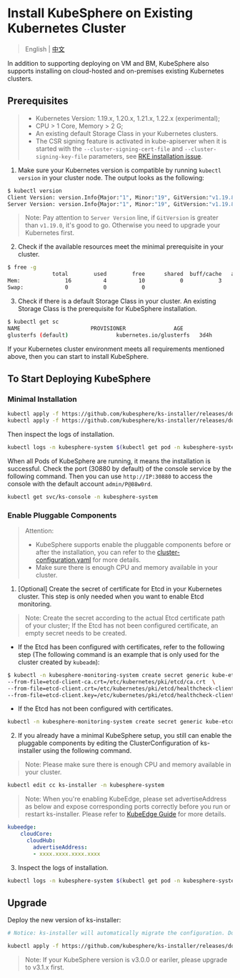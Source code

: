 # Install KubeSphere on Existing Kubernetes Cluster

> English | [中文](README_zh.md)

In addition to supporting deploying on VM and BM, KubeSphere also supports installing on cloud-hosted and on-premises existing Kubernetes clusters.

## Prerequisites

> - Kubernetes Version: 1.19.x, 1.20.x, 1.21.x, 1.22.x (experimental);
> - CPU > 1 Core, Memory > 2 G;
> - An existing default Storage Class in your Kubernetes clusters.
> - The CSR signing feature is activated in kube-apiserver when it is started with the `--cluster-signing-cert-file` and `--cluster-signing-key-file` parameters, see [RKE installation issue](https://github.com/kubesphere/kubesphere/issues/1925#issuecomment-591698309).

1. Make sure your Kubernetes version is compatible by running `kubectl version` in your cluster node. The output looks as the following:

```bash
$ kubectl version
Client Version: version.Info{Major:"1", Minor:"19", GitVersion:"v1.19.8", GitCommit:"fd5d41537aee486160ad9b5356a9d82363273721", GitTreeState:"clean", BuildDate:"2021-02-17T12:41:51Z", GoVersion:"go1.15.8", Compiler:"gc", Platform:"linux/amd64"}
Server Version: version.Info{Major:"1", Minor:"19", GitVersion:"v1.19.8", GitCommit:"fd5d41537aee486160ad9b5356a9d82363273721", GitTreeState:"clean", BuildDate:"2021-02-17T12:33:08Z", GoVersion:"go1.15.8", Compiler:"gc", Platform:"linux/amd64"}
```

> Note: Pay attention to `Server Version` line, if `GitVersion` is greater than `v1.19.0`, it's good to go. Otherwise you need to upgrade your Kubernetes first.

2. Check if the available resources meet the minimal prerequisite in your cluster.

```bash
$ free -g
              total        used        free      shared  buff/cache   available
Mem:              16          4          10           0           3           2
Swap:             0           0           0
```

3. Check if there is a default Storage Class in your cluster. An existing Storage Class is the prerequisite for KubeSphere installation.

```bash
$ kubectl get sc
NAME                      PROVISIONER               AGE
glusterfs (default)               kubernetes.io/glusterfs   3d4h
```

If your Kubernetes cluster environment meets all requirements mentioned above, then you can start to install KubeSphere.

## To Start Deploying KubeSphere

### Minimal Installation

```bash
kubectl apply -f https://github.com/kubesphere/ks-installer/releases/download/v3.3.0-alpha.2/kubesphere-installer.yaml
kubectl apply -f https://github.com/kubesphere/ks-installer/releases/download/v3.3.0-alpha.2/cluster-configuration.yaml
```

Then inspect the logs of installation.

```bash
kubectl logs -n kubesphere-system $(kubectl get pod -n kubesphere-system -l app=ks-installer -o jsonpath='{.items[0].metadata.name}') -f
```

When all Pods of KubeSphere are running, it means the installation is successful. Check the port (30880 by default) of the console service by the following command. Then you can use `http://IP:30880` to access the console with the default account `admin/P@88w0rd`.

```bash
kubectl get svc/ks-console -n kubesphere-system
```
### Enable Pluggable Components

> Attention:
> - KubeSphere supports enable the pluggable components before or after the installation, you can refer to the [cluster-configuration.yaml](deploy/cluster-configuration.yaml) for more details.
> - Make sure there is enough CPU and memory available in your cluster.

1. [Optional] Create the secret of certificate for Etcd in your Kubernetes cluster. This step is only needed when you want to enable Etcd monitoring.

> Note: Create the secret according to the actual Etcd certificate path of your cluster; If the Etcd has not been configured certificate, an empty secret needs to be created.

- If the Etcd has been configured with certificates, refer to the following step (The following command is an example that is only used for the cluster created by `kubeadm`):

```bash
$ kubectl -n kubesphere-monitoring-system create secret generic kube-etcd-client-certs  \
--from-file=etcd-client-ca.crt=/etc/kubernetes/pki/etcd/ca.crt  \
--from-file=etcd-client.crt=/etc/kubernetes/pki/etcd/healthcheck-client.crt  \
--from-file=etcd-client.key=/etc/kubernetes/pki/etcd/healthcheck-client.key
```

- If the Etcd has not been configured with certificates.

```bash
kubectl -n kubesphere-monitoring-system create secret generic kube-etcd-client-certs
```

2. If you already have a minimal KubeSphere setup, you still can enable the pluggable components by editing the ClusterConfiguration of ks-installer using the following command.

> Note: Please make sure there is enough CPU and memory available in your cluster.

```bash
kubectl edit cc ks-installer -n kubesphere-system
```
> Note: When you're enabling KubeEdge, please set advertiseAddress as below and expose corresponding ports correctly before you run or restart ks-installer. Please refer to [KubeEdge Guide](https://kubesphere.io/docs/pluggable-components/kubeedge/) for more details.
```yaml
kubeedge:
    cloudCore:
      cloudHub:
        advertiseAddress:
        - xxxx.xxxx.xxxx.xxxx
```

3. Inspect the logs of installation.

```bash
kubectl logs -n kubesphere-system $(kubectl get pod -n kubesphere-system -l app=ks-installer -o jsonpath='{.items[0].metadata.name}') -f
```

## Upgrade

Deploy the new version of ks-installer:
```bash
# Notice: ks-installer will automatically migrate the configuration. Do not modify the cluster configuration by yourself.

kubectl apply -f https://github.com/kubesphere/ks-installer/releases/download/v3.2.1/kubesphere-installer.yaml
```

> Note: If your KubeSphere version is v3.0.0 or eariler, please upgrade to v3.1.x first.
